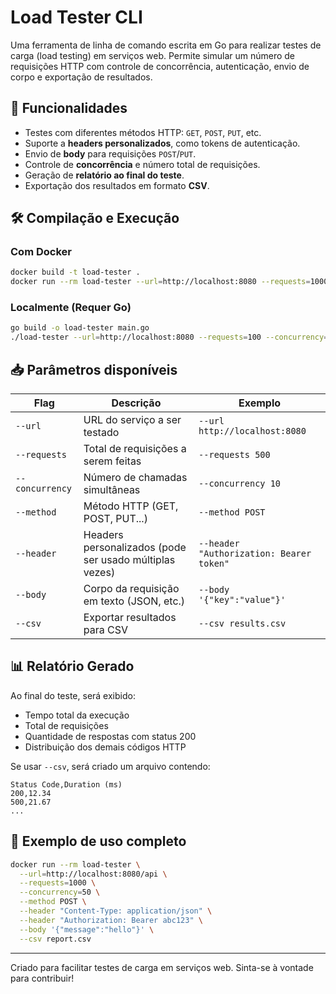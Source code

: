 # Load Tester CLI

Uma ferramenta de linha de comando escrita em Go para realizar testes de carga (load testing) em serviços web. Permite simular um número de requisições HTTP com controle de concorrência, autenticação, envio de corpo e exportação de resultados.

## 🚀 Funcionalidades

- Testes com diferentes métodos HTTP: `GET`, `POST`, `PUT`, etc.
- Suporte a **headers personalizados**, como tokens de autenticação.
- Envio de **body** para requisições `POST`/`PUT`.
- Controle de **concorrência** e número total de requisições.
- Geração de **relatório ao final do teste**.
- Exportação dos resultados em formato **CSV**.

## 🛠️ Compilação e Execução

### Com Docker

```bash
docker build -t load-tester .
docker run --rm load-tester --url=http://localhost:8080 --requests=1000 --concurrency=20
```

### Localmente (Requer Go)

```bash
go build -o load-tester main.go
./load-tester --url=http://localhost:8080 --requests=100 --concurrency=5
```

## 📥 Parâmetros disponíveis

| Flag           | Descrição                                               | Exemplo                                      |
|----------------|---------------------------------------------------------|----------------------------------------------|
| `--url`        | URL do serviço a ser testado                            | `--url http://localhost:8080`                |
| `--requests`   | Total de requisições a serem feitas                     | `--requests 500`                             |
| `--concurrency`| Número de chamadas simultâneas                          | `--concurrency 10`                           |
| `--method`     | Método HTTP (GET, POST, PUT...)                         | `--method POST`                              |
| `--header`     | Headers personalizados (pode ser usado múltiplas vezes) | `--header "Authorization: Bearer token"`     |
| `--body`       | Corpo da requisição em texto (JSON, etc.)               | `--body '{"key":"value"}'`                   |
| `--csv`        | Exportar resultados para CSV                            | `--csv results.csv`                          |

## 📊 Relatório Gerado

Ao final do teste, será exibido:

- Tempo total da execução
- Total de requisições
- Quantidade de respostas com status 200
- Distribuição dos demais códigos HTTP

Se usar `--csv`, será criado um arquivo contendo:

```csv
Status Code,Duration (ms)
200,12.34
500,21.67
...
```

## 🧪 Exemplo de uso completo

```bash
docker run --rm load-tester \
  --url=http://localhost:8080/api \
  --requests=1000 \
  --concurrency=50 \
  --method POST \
  --header "Content-Type: application/json" \
  --header "Authorization: Bearer abc123" \
  --body '{"message":"hello"}' \
  --csv report.csv
```

---

Criado para facilitar testes de carga em serviços web. Sinta-se à vontade para contribuir!
